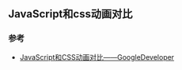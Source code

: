 ## JavaScript和css动画对比

### 参考
- [JavaScript和CSS动画对比——GoogleDeveloper](https://developers.google.com/web/fundamentals/design-and-ui/animations/css-vs-javascript?hl=zh-cn)	 